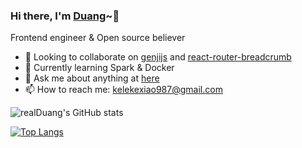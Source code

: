 ### Hi there, I'm [Duang](https://www.zakum.cn/)~👋

Frontend engineer & Open source believer

- 👯 Looking to collaborate on [genjijs](https://github.com/realDuang/genjijs) and [react-router-breadcrumb](https://github.com/realDuang/react-router-breadcrumb)
- 🌱 Currently learning Spark & Docker
- 💬 Ask me about anything at [here](https://github.com/realDuang/blog/issues)
- 📫 How to reach me: [kelekexiao987@gmail.com](kelekexiao987@gmail.com)

![realDuang's GitHub stats](https://github-readme-stats.vercel.app/api?username=realDuang&count_private=true&show_icons=true)

[![Top Langs](https://github-readme-stats.vercel.app/api/top-langs/?username=realDuang&layout=compact)](https://github.com/anuraghazra/github-readme-stats)

<!--
**realDuang/realDuang** is a ✨ _special_ ✨ repository because its `README.md` (this file) appears on your GitHub profile.

Here are some ideas to get you started:

- 🔭 I’m currently working on ...
- 🌱 I’m currently learning ...
- 👯 I’m looking to collaborate on ...
- 🤔 I’m looking for help with ...
- 💬 Ask me about ...
- 📫 How to reach me: ...
- 😄 Pronouns: ...
- ⚡ Fun fact: ...
-->
